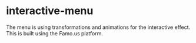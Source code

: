 # interactive-menu

The menu is using transformations and animations for the interactive effect. This is built using the Famo.us platform.
